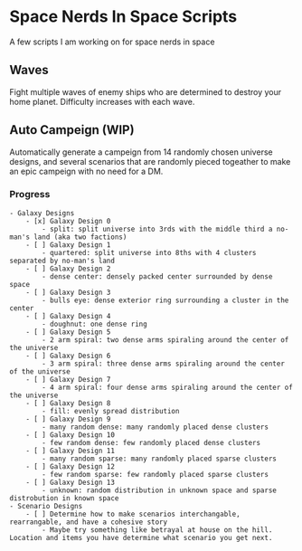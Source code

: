 # Space Nerds In Space Scripts

A few scripts I am working on for space nerds in space

## Waves
Fight multiple waves of enemy ships who are determined to destroy your home planet. Difficulty increases with each wave.

## Auto Campeign (WIP)
Automatically generate a campeign from 14 randomly chosen universe designs, and several scenarios that are randomly pieced togeather to make an epic campeign with no need for a DM.

### Progress
    - Galaxy Designs
        - [x] Galaxy Design 0
            - split: split universe into 3rds with the middle third a no-man's land (aka two factions)
        - [ ] Galaxy Design 1
            - quartered: split universe into 8ths with 4 clusters separated by no-man's land
        - [ ] Galaxy Design 2
            - dense center: densely packed center surrounded by dense space
        - [ ] Galaxy Design 3
            - bulls eye: dense exterior ring surrounding a cluster in the center
        - [ ] Galaxy Design 4
            - doughnut: one dense ring
        - [ ] Galaxy Design 5
            - 2 arm spiral: two dense arms spiraling around the center of the universe
        - [ ] Galaxy Design 6
            - 3 arm spiral: three dense arms spiraling around the center of the universe
        - [ ] Galaxy Design 7
            - 4 arm spiral: four dense arms spiraling around the center of the universe
        - [ ] Galaxy Design 8
            - fill: evenly spread distribution
        - [ ] Galaxy Design 9
            - many random dense: many randomly placed dense clusters
        - [ ] Galaxy Design 10
            - few random dense: few randomly placed dense clusters
        - [ ] Galaxy Design 11
            - many random sparse: many randomly placed sparse clusters
        - [ ] Galaxy Design 12
            - few random sparse: few randomly placed sparse clusters
        - [ ] Galaxy Design 13
            - unknown: random distribution in unknown space and sparse distrobution in known space
    - Scenario Designs
        - [ ] Determine how to make scenarios interchangable, rearrangable, and have a cohesive story
            - Maybe try something like betrayal at house on the hill. Location and items you have determine what scenario you get next.

